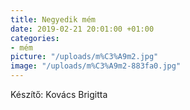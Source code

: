 ```yaml
---
title: Negyedik mém
date: 2019-02-21 20:01:00 +01:00
categories:
- mém
picture: "/uploads/m%C3%A9m2.jpg"
image: "/uploads/m%C3%A9m2-883fa0.jpg"
---
```


Készítő: Kovács Brigitta